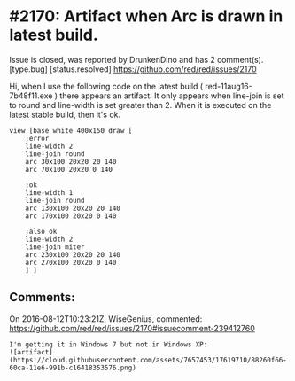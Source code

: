 
#2170: Artifact when Arc is drawn in latest build.
================================================================================
Issue is closed, was reported by DrunkenDino and has 2 comment(s).
[type.bug] [status.resolved]
<https://github.com/red/red/issues/2170>

Hi,
when I use the following code on the latest build ( red-11aug16-7b48f11.exe ) there appears an artifact.
It only appears when line-join is set to round and line-width is set greater than 2.
When it is executed on the latest stable build, then it's ok.

```
view [base white 400x150 draw [
    ;error
    line-width 2
    line-join round
    arc 30x100 20x20 20 140
    arc 70x100 20x20 0 140

    ;ok
    line-width 1
    line-join round
    arc 130x100 20x20 20 140
    arc 170x100 20x20 0 140

    ;also ok
    line-width 2
    line-join miter
    arc 230x100 20x20 20 140
    arc 270x100 20x20 0 140
    ] ]
```



Comments:
--------------------------------------------------------------------------------

On 2016-08-12T10:23:21Z, WiseGenius, commented:
<https://github.com/red/red/issues/2170#issuecomment-239412760>

    I'm getting it in Windows 7 but not in Windows XP:
    ![artifact](https://cloud.githubusercontent.com/assets/7657453/17619710/88260f66-60ca-11e6-991b-c16418353576.png)

